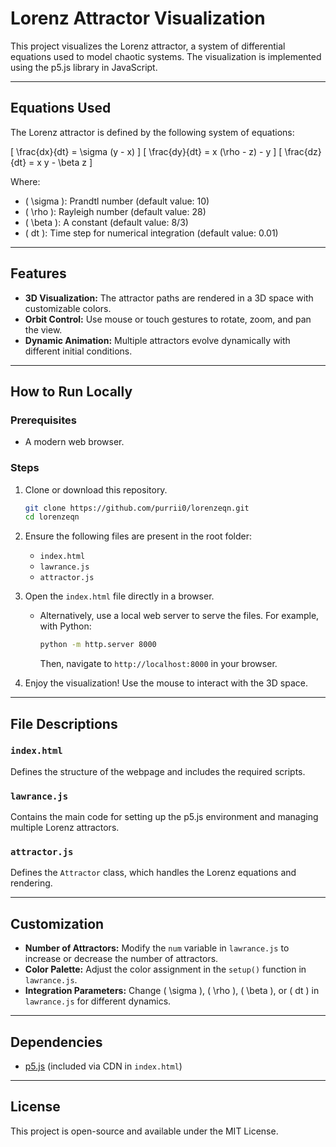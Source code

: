 # Lorenz Attractor Visualization

This project visualizes the Lorenz attractor, a system of differential equations used to model chaotic systems. The visualization is implemented using the p5.js library in JavaScript.

---

## Equations Used

The Lorenz attractor is defined by the following system of equations:

\[
\frac{dx}{dt} = \sigma (y - x)
\]
\[
\frac{dy}{dt} = x (\rho - z) - y
\]
\[
\frac{dz}{dt} = x y - \beta z
\]

Where:

- \( \sigma \): Prandtl number (default value: 10)
- \( \rho \): Rayleigh number (default value: 28)
- \( \beta \): A constant (default value: 8/3)
- \( dt \): Time step for numerical integration (default value: 0.01)

---

## Features

- **3D Visualization:** The attractor paths are rendered in a 3D space with customizable colors.
- **Orbit Control:** Use mouse or touch gestures to rotate, zoom, and pan the view.
- **Dynamic Animation:** Multiple attractors evolve dynamically with different initial conditions.

---

## How to Run Locally

### Prerequisites

- A modern web browser.

### Steps

1. Clone or download this repository.

   ```bash
   git clone https://github.com/purrii0/lorenzeqn.git
   cd lorenzeqn
   ```

2. Ensure the following files are present in the root folder:

   - `index.html`
   - `lawrance.js`
   - `attractor.js`

3. Open the `index.html` file directly in a browser.

   - Alternatively, use a local web server to serve the files. For example, with Python:

     ```bash
     python -m http.server 8000
     ```

     Then, navigate to `http://localhost:8000` in your browser.

4. Enjoy the visualization! Use the mouse to interact with the 3D space.

---

## File Descriptions

### `index.html`

Defines the structure of the webpage and includes the required scripts.

### `lawrance.js`

Contains the main code for setting up the p5.js environment and managing multiple Lorenz attractors.

### `attractor.js`

Defines the `Attractor` class, which handles the Lorenz equations and rendering.

---

## Customization

- **Number of Attractors:** Modify the `num` variable in `lawrance.js` to increase or decrease the number of attractors.
- **Color Palette:** Adjust the color assignment in the `setup()` function in `lawrance.js`.
- **Integration Parameters:** Change \( \sigma \), \( \rho \), \( \beta \), or \( dt \) in `lawrance.js` for different dynamics.

---

## Dependencies

- [p5.js](https://p5js.org/) (included via CDN in `index.html`)

---

## License

This project is open-source and available under the MIT License.
